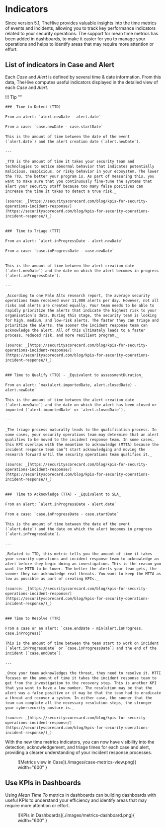 # Indicators
Since version 5.1, TheHive provides valuable insights into the time metrics of events and incidents, allowing you to track key performance indicators related to your security operations.
The support for mean time metrics has been added in dashboards, to make it easier for you to manage your operations and helps to identify areas that may require more attention or effort.

## List of indicators in Case and Alert

Each _Case_ and _Alert_ is defined by several time & date information. From this data, TheHive computes useful indicators displayed in the detailed view of each _Case_ and _Alert_.

!!! Tip ""

    ###  Time to Detect (TTD)

    From an alert: `alert.newDate - alert.date`

    From a case: `case.newDate - case.startDate`

    This is the amount of time between the date of the event (`alert.date`) and the alert creation date (`alert.newDate`).

    --- 

    _TTD is the amount of time it takes your security team and technologies to notice abnormal behavior that indicates potentially malicious, suspicious, or risky behavior in your ecosystem. The lower the TTD, the better your program is. As part of measuring this, you want to make sure that you continuously fine-tune the systems that alert your security staff because too many false positives can increase the time it takes to detect a true risk._
    
    (source: _[https://securityscorecard.com/blog/kpis-for-security-operations-incident-response/](https://securityscorecard.com/blog/kpis-for-security-operations-incident-response/)_)


    ###  Time to Triage (TTT)

    From an alert: `alert.inProgressDate - alert.newDate`

    From a case: `case.inProgressDate - case.newDate`


    This is the amount of time between the alert creation date (`alert.newDate`) and the date on which the alert becomes in progress (`alert.inProgressDate`).

    --- 

    _According to one Palo Alto research report, the average security operations team received over 11,000 alerts per day. However, not all risks and alerts are created equally. Your team needs to be able to rapidly prioritize the alerts that indicate the highest risk to your organisation’s data. During this stage, the security team is looking for high, medium, and low-risk alerts. The faster they can triage and prioritize the alerts, the sooner the incident response team can acknowledge the alert. All of this ultimately leads to a faster process, reduced risk, and more resilient program._

    (source: _[https://securityscorecard.com/blog/kpis-for-security-operations-incident-response/](https://securityscorecard.com/blog/kpis-for-security-operations-incident-response/)_)


    ### Time to Qualify (TTQ) - _Equivalent to assessmentDuration_ 

    From an alert: `max(alert.importedDate, alert.closedDate) - alert.newDate`

    This is the amount of time between the alert creation date (`alert.newDate`) and the date on which the alert has been closed or imported (`alert.importedDate` or `alert.closedDate`).

    --- 

    _The triage process naturally leads to the qualification process. In some cases, your security operations team may determine that an alert qualifies to be moved to the incident response team. In some cases, this KPI overlaps with the meantime to acknowledge (MTTA) because the incident response team can’t start acknowledging and moving the research forward until the security operations team qualifies it._ 
    
    (source: _[https://securityscorecard.com/blog/kpis-for-security-operations-incident-response/](https://securityscorecard.com/blog/kpis-for-security-operations-incident-response/)_)


    ###  Time to Acknowledge (TTA) - _Equivalent to SLA_

    From an alert: `alert.inProgressDate - alert.date`

    From a case: `case.inProgressDate - case.startDate`

    This is the amount of time between the date of the event (`alert.date`) and the date on which the alert becomes in progress (`alert.inProgressDate`).

    --- 

    _Related to TTD, this metric tells you the amount of time it takes your security operations and incident response team to acknowledge an alert before they begin doing an investigation. This is the reason you want the MTTD to be lower. The better the alerts your team gets, the sooner they can acknowledge real threats. You want to keep the MTTA as low as possible as part of creating KPIs._ 
    
    (source: _[https://securityscorecard.com/blog/kpis-for-security-operations-incident-response/](https://securityscorecard.com/blog/kpis-for-security-operations-incident-response/)_)


    ### Time to Resolve (TTR)

    From a case or an alert: `case.endDate - min(alert.inProgress, case.inProgress)`

    This is the amount of time between the team start to work on incident (`alert.inProgressDate` or `case.inProgressDate`) and the end of the incident (`case.endDate`).

    --- 

    _Once your team acknowledges the threat, they need to resolve it. MTTI focuses on the amount of time it takes the incident response team to get from the investigation to the recovery step. This is another KPI that you want to have a low number. The resolution may be that the alert was a false positive or it may be that the team had to eradicate a threat and recover a system. In either case, the sooner that the team can complete all the necessary resolution steps, the stronger your cybersecurity posture is._

    (source: _[https://securityscorecard.com/blog/kpis-for-security-operations-incident-response/](https://securityscorecard.com/blog/kpis-for-security-operations-incident-response/)_)


With the new time metrics indicators, you can now have visibility into the detection, acknowledgement, and triage times for each case and alert, providing a clearer understanding of your incident response processes.


<figure markdown>
  ![Metrics view in Case](./images/case-metrics-view.png){ width="600" }
</figure>


## Use KPIs in Dashboards
Using _Mean Time To_ metrics in dashboards can building dashboards with useful KPIs to understand your efficiency and identify areas that may require more attention or effort.

<figure markdown>
  ![KPIs in Dashboards](./images/metrics-dashboard.png){ width="600" }
</figure>

